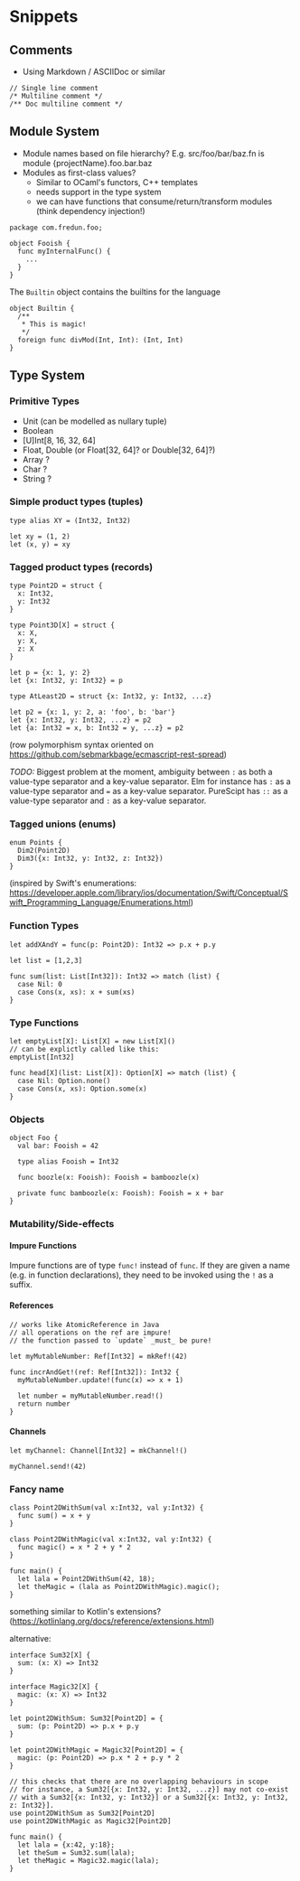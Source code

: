 # Snippets

## Comments

- Using Markdown / ASCIIDoc or similar

```
// Single line comment
/* Multiline comment */
/** Doc multiline comment */
```

## Module System

- Module names based on file hierarchy? E.g. src/foo/bar/baz.fn is module {projectName}.foo.bar.baz
- Modules as first-class values?
  - Similar to OCaml's functors, C++ templates
  - needs support in the type system
  - we can have functions that consume/return/transform modules (think dependency injection!)

```
package com.fredun.foo;

object Fooish {
  func myInternalFunc() {
    ...
  }
}
```

The `Builtin` object contains the builtins for the language
```
object Builtin {
  /**
   * This is magic!
   */
  foreign func divMod(Int, Int): (Int, Int)
}
```

## Type System

### Primitive Types
 - Unit (can be modelled as nullary tuple)
 - Boolean
 - [U]Int[8, 16, 32, 64]
 - Float, Double (or Float[32, 64]? or Double[32, 64]?)
 - Array<primitive type> ?
 - Char ?
 - String ?

### Simple product types (tuples)

```
type alias XY = (Int32, Int32)

let xy = (1, 2)
let (x, y) = xy
```

### Tagged product types (records)

```
type Point2D = struct {
  x: Int32,
  y: Int32
}

type Point3D[X] = struct {
  x: X,
  y: X,
  z: X
}

let p = {x: 1, y: 2}
let {x: Int32, y: Int32} = p

type AtLeast2D = struct {x: Int32, y: Int32, ...z}

let p2 = {x: 1, y: 2, a: 'foo', b: 'bar'}
let {x: Int32, y: Int32, ...z} = p2
let {a: Int32 = x, b: Int32 = y, ...z} = p2
```

(row polymorphism syntax oriented on https://github.com/sebmarkbage/ecmascript-rest-spread)

*TODO:* Biggest problem at the moment, ambiguity between `:` as both a value-type separator and a key-value separator. Elm for instance has `:` as a value-type separator and `=` as a key-value separator. PureScipt has `::` as a value-type separator and `:` as a key-value separator.

### Tagged unions (enums)

```
enum Points {
  Dim2(Point2D)
  Dim3({x: Int32, y: Int32, z: Int32})
}
```

(inspired by Swift's enumerations: https://developer.apple.com/library/ios/documentation/Swift/Conceptual/Swift_Programming_Language/Enumerations.html)

### Function Types

```
let addXAndY = func(p: Point2D): Int32 => p.x + p.y
```

```
let list = [1,2,3]

func sum(list: List[Int32]): Int32 => match (list) {
  case Nil: 0
  case Cons(x, xs): x + sum(xs) 
}
```

### Type Functions

```
let emptyList[X]: List[X] = new List[X]()
// can be explictly called like this:
emptyList[Int32]
```

```
func head[X](list: List[X]): Option[X] => match (list) {
  case Nil: Option.none()
  case Cons(x, xs): Option.some(x) 
}
```

### Objects

```
object Foo {
  val bar: Fooish = 42
  
  type alias Fooish = Int32
  
  func boozle(x: Fooish): Fooish = bamboozle(x)
  
  private func bamboozle(x: Fooish): Fooish = x + bar
}
```

### Mutability/Side-effects

#### Impure Functions

Impure functions are of type `func!` instead of `func`.
If they are given a name (e.g. in function declarations),
they need to be invoked using the `!` as a suffix.

#### References

```
// works like AtomicReference in Java
// all operations on the ref are impure!
// the function passed to `update` _must_ be pure!

let myMutableNumber: Ref[Int32] = mkRef!(42)

func incrAndGet!(ref: Ref[Int32]): Int32 {
  myMutableNumber.update!(func(x) => x + 1)

  let number = myMutableNumber.read!()
  return number
}
```

#### Channels

```
let myChannel: Channel[Int32] = mkChannel!()

myChannel.send!(42)
```

### Fancy name

```
class Point2DWithSum(val x:Int32, val y:Int32) {
  func sum() = x + y
}

class Point2DWithMagic(val x:Int32, val y:Int32) {
  func magic() = x * 2 + y * 2
}

func main() {
  let lala = Point2DWithSum(42, 18);
  let theMagic = (lala as Point2DWithMagic).magic();
}
```

something similar to Kotlin's extensions? (https://kotlinlang.org/docs/reference/extensions.html)

alternative:

```
interface Sum32[X] {
  sum: (x: X) => Int32
}

interface Magic32[X] {
  magic: (x: X) => Int32
}

let point2DWithSum: Sum32[Point2D] = {
  sum: (p: Point2D) => p.x + p.y
}

let point2DWithMagic = Magic32[Point2D] = {
  magic: (p: Point2D) => p.x * 2 + p.y * 2
}

// this checks that there are no overlapping behaviours in scope
// for instance, a Sum32[{x: Int32, y: Int32, ...z}] may not co-exist
// with a Sum32[{x: Int32, y: Int32}] or a Sum32[{x: Int32, y: Int32, z: Int32}].
use point2DWithSum as Sum32[Point2D]
use point2DWithMagic as Magic32[Point2D]

func main() {
  let lala = {x:42, y:18};
  let theSum = Sum32.sum(lala);
  let theMagic = Magic32.magic(lala);
}
```
